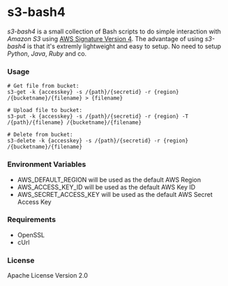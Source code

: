 # s3-bash4

_s3-bash4_ is a small collection of Bash scripts to do simple interaction with _Amazon S3_ using [AWS Signature Version 4](http://docs.aws.amazon.com/AmazonS3/latest/API/sig-v4-authenticating-requests.html). The advantage of using _s3-bash4_ is that it's extremly lightweight and easy to setup. No need to setup _Python_, _Java_, _Ruby_ and co.

### Usage
    # Get file from bucket:
    s3-get -k {accesskey} -s /{path}/{secretid} -r {region} /{bucketname}/{filename} > {filename}

    # Upload file to bucket:
    s3-put -k {accesskey} -s /{path}/{secretid} -r {region} -T /{path}/{filename} /{bucketname}/{filename}

    # Delete from bucket:
    s3-delete -k {accesskey} -s /{path}/{secretid} -r {region} /{bucketname}/{filename}

### Environment Variables
  - AWS_DEFAULT_REGION will be used as the default AWS Region
  - AWS_ACCESS_KEY_ID will be used as the default AWS Key ID
  - AWS_SECRET_ACCESS_KEY will be used as the default AWS Secret Access Key

### Requirements
  - OpenSSL
  - cUrl

### License
Apache License Version 2.0
